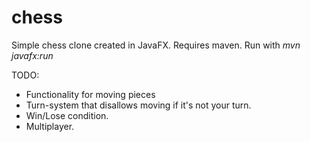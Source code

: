 # chess
Simple chess clone created in JavaFX. Requires maven. Run with *mvn javafx:run*

TODO:
- Functionality for moving pieces
- Turn-system that disallows moving if it's not your turn.
- Win/Lose condition.
- Multiplayer.
